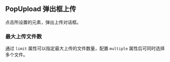 <div class="demo-header">
<p class="overviewicon">
  <span class="wapi-form-popupload"/>
</p>

## PopUpload 弹出框上传

<nova-uxlink widget-name="Popupload"></nova-uxlink>

点击所设置的元素，弹出上传对话框。

</div>

### 最大上传文件数

通过 `limit` 属性可以指定最大上传的文件数量，配置 `multiple` 属性后可同时选择多个文件。

<nova-demo-view link="pop-upload/file-limit.vue"></nova-demo-view>

<br>
